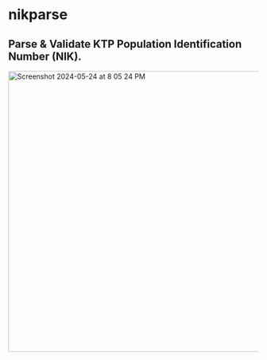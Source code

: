 # nikparse

## Parse & Validate KTP Population Identification Number (NIK).


<img width="565" alt="Screenshot 2024-05-24 at 8 05 24 PM" src="https://github.com/awmanoj/nikparse/assets/1171470/2504ee40-e057-42c3-bc49-40d292aa6e67">

